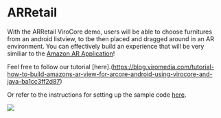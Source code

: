 ARRetail 
=====================
With the ARRetail ViroCore demo, users will be able to choose furnitures from an android listview, to tbe then placed and dragged around in an AR environment. You can effectively build an experience that will be very similiar to the [Amazon AR Application](https://www.youtube.com/watch?v=uhdOzpblrm0)! 

Feel free to follow our tutorial [here].(https://blog.viromedia.com/tutorial-how-to-build-amazons-ar-view-for-arcore-android-using-virocore-and-java-ba1cc3ff2d87)

Or refer to the instructions for setting up the sample code [here](https://github.com/viromedia/virocore/blob/master/README.md).

<a href="https://github.com/viromedia/virocore/blob/master/ARRetail/app/src/main/java/com/example/virosample/ProductARActivityComplete.java">
<img src="https://raw.githubusercontent.com/viromedia/virocore/master/ARRetail/ARRetailActivity.gif">
</a>
